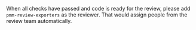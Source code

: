 

When all checks have passed and code is ready for the review, please add `pmm-review-exporters` as the reviewer. That would assign people from the review team automatically.